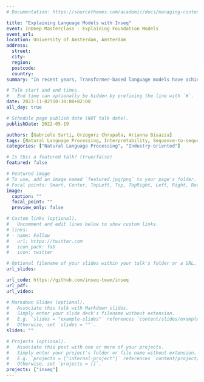 ```yaml
---
# Documentation: https://sourcethemes.com/academic/docs/managing-content/

title: "Explaining Language Models with Inseq"
event: InDeep Masterclass - Explaining Foundation Models
event_url:
location: University of Amsterdam, Amsterdam
address:
  street:
  city: 
  region:
  postcode:
  country:
summary: "In recent years, Transformer-based language models have achieved remarkable progress in most language generation and understanding tasks. However, the internal computations of these models are hardly interpretable due to their highly nonlinear structure, hindering their usage for mission-critical applications requiring trustworthiness and transparency guarantees. This presentation will introduce interpretability methods used for tracing the predictions of language models back to their inputs and discuss how these can be used to gain insights into model biases and behaviors. Several concrete examples of language model attributions will be presented throughout the presentation using the Inseq interpretability library."

# Talk start and end times.
#   End time can optionally be hidden by prefixing the line with `#`.
date: 2023-11-02T10:30:00+02:00
all_day: true

# Schedule page publish date (NOT talk date).
publishDate: 2022-05-19

authors: [Gabriele Sarti, Grzegorz Chrupała, Arianna Bisazza]
tags: [Natural Language Processing, Interpretability, Sequence-to-sequence, Language Modeling, Feature Attribution]
categories: ["Natural Language Processing", "Industry-oriented"]

# Is this a featured talk? (true/false)
featured: false

# Featured image
# To use, add an image named `featured.jpg/png` to your page's folder. 
# Focal points: Smart, Center, TopLeft, Top, TopRight, Left, Right, BottomLeft, Bottom, BottomRight.
image:
  caption: ""
  focal_point: ""
  preview_only: false

# Custom links (optional).
#   Uncomment and edit lines below to show custom links.
# links:
# - name: Follow
#   url: https://twitter.com
#   icon_pack: fab
#   icon: twitter

# Optional filename of your slides within your talk's folder or a URL.
url_slides: 

url_code: https://github.com/inseq-team/inseq
url_pdf:
url_video:

# Markdown Slides (optional).
#   Associate this talk with Markdown slides.
#   Simply enter your slide deck's filename without extension.
#   E.g. `slides = "example-slides"` references `content/slides/example-slides.md`.
#   Otherwise, set `slides = ""`.
slides: ""

# Projects (optional).
#   Associate this post with one or more of your projects.
#   Simply enter your project's folder or file name without extension.
#   E.g. `projects = ["internal-project"]` references `content/project/deep-learning/index.md`.
#   Otherwise, set `projects = []`.
projects: ["inseq"]
---
```

